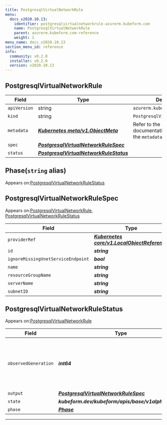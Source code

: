```yaml
---
title: PostgresqlVirtualNetworkRule
menu:
  docs_v2020.10.13:
    identifier: postgresqlvirtualnetworkrule-azurerm.kubeform.com
    name: PostgresqlVirtualNetworkRule
    parent: azurerm.kubeform.com-reference
    weight: 1
menu_name: docs_v2020.10.13
section_menu_id: reference
info:
  community: v0.2.0
  installer: v0.2.0
  version: v2020.10.13
---
```


## PostgresqlVirtualNetworkRule
| Field | Type | Description |
| ------ | ----- | ----------- |
| `apiVersion` | string | `azurerm.kubeform.com/v1alpha1` |
|    `kind` | string | `PostgresqlVirtualNetworkRule` |
| `metadata` | ***[Kubernetes meta/v1.ObjectMeta](https://kubernetes.io/docs/reference/generated/kubernetes-api/v1.13/#objectmeta-v1-meta)***|Refer to the Kubernetes API documentation for the fields of the `metadata` field.|
| `spec` | ***[PostgresqlVirtualNetworkRuleSpec](#postgresqlvirtualnetworkrulespec)***||
| `status` | ***[PostgresqlVirtualNetworkRuleStatus](#postgresqlvirtualnetworkrulestatus)***||
## Phase(`string` alias)

Appears on:[PostgresqlVirtualNetworkRuleStatus](#postgresqlvirtualnetworkrulestatus)

## PostgresqlVirtualNetworkRuleSpec

Appears on:[PostgresqlVirtualNetworkRule](#postgresqlvirtualnetworkrule), [PostgresqlVirtualNetworkRuleStatus](#postgresqlvirtualnetworkrulestatus)

| Field | Type | Description |
| ------ | ----- | ----------- |
| `providerRef` | ***[Kubernetes core/v1.LocalObjectReference](https://kubernetes.io/docs/reference/generated/kubernetes-api/v1.13/#localobjectreference-v1-core)***||
| `id` | ***string***||
| `ignoreMissingVnetServiceEndpoint` | ***bool***| ***(Optional)*** |
| `name` | ***string***||
| `resourceGroupName` | ***string***||
| `serverName` | ***string***||
| `subnetID` | ***string***||
## PostgresqlVirtualNetworkRuleStatus

Appears on:[PostgresqlVirtualNetworkRule](#postgresqlvirtualnetworkrule)

| Field | Type | Description |
| ------ | ----- | ----------- |
| `observedGeneration` | ***int64***| ***(Optional)*** Resource generation, which is updated on mutation by the API Server.|
| `output` | ***[PostgresqlVirtualNetworkRuleSpec](#postgresqlvirtualnetworkrulespec)***| ***(Optional)*** |
| `state` | ***kubeform.dev/kubeform/apis/base/v1alpha1.State***| ***(Optional)*** |
| `phase` | ***[Phase](#phase)***| ***(Optional)*** |
---
